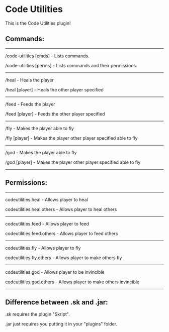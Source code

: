 # Code Utilities
This is the Code Utilities plugin!


## Commands:

----------------------------------------------------------------

/code-utilities [cmds] - Lists commands. 
  
/code-utilities [perms] - Lists commands and their permissions.
  
----------------------------------------------------------------
  
/heal - Heals the player 
  
/heal [player] - Heals the other player specified
  
----------------------------------------------------------------
  
/feed - Feeds the player 
  
/feed [player] - Feeds the other player specified
  
----------------------------------------------------------------
  
/fly - Makes the player able to fly 
  
/fly [player] - Makes the player other player specified able to fly

----------------------------------------------------------------
  
/god - Makes the player able to fly 
  
/god [player] - Makes the player other player specified able to fly
  
----------------------------------------------------------------
  

## Permissions:
  
----------------------------------------------------------------  
  
codeutilities.heal - Allows player to heal
  
codeutilities.heal.others - Allows player to heal others

----------------------------------------------------------------

codeutilities.feed - Allows player to feed
  
codeutilities.feed.others - Allows player to feed others

----------------------------------------------------------------

codeutilities.fly - Allows player to fly
  
codeutilities.fly.others - Allows player to make others fly

----------------------------------------------------------------

codeutilities.god - Allows player to be invincible

codeutilities.god.others - Allows player to make others invincible

----------------------------------------------------------------
  
  
## Difference between .sk and .jar:

.sk requires the plugin "Skript".

.jar just requires you putting it in your "plugins" folder.

